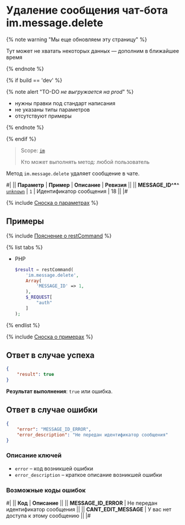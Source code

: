 # Удаление сообщения чат-бота im.message.delete

{% note warning "Мы еще обновляем эту страницу" %}

Тут может не хватать некоторых данных — дополним в ближайшее время

{% endnote %}

{% if build == 'dev' %}

{% note alert "TO-DO _не выгружается на prod_" %}

- нужны правки под стандарт написания
- не указаны типы параметров
- отсутствуют примеры

{% endnote %}

{% endif %}

> Scope: [`im`](../../scopes/permissions.md)
>
> Кто может выполнять метод: любой пользователь

Метод `im.message.delete` удаляет сообщение в чате.

#|
|| **Параметр** | **Пример** | **Описание** | **Ревизия** ||
|| **MESSAGE_ID^*^**
[`unknown`](../../data-types.md) | `1` | Идентификатор сообщения | 18 ||
|#

{% include [Сноска о параметрах](../../../_includes/required.md) %}

## Примеры

{% include [Пояснение о restCommand](../_includes/rest-command.md) %}

{% list tabs %}

- PHP

    ```php
    $result = restCommand(
        'im.message.delete',
        Array(
            'MESSAGE_ID' => 1,
        ),
        $_REQUEST[
            "auth"
        ]
    );
    ```

{% endlist %}

{% include [Сноска о примерах](../../../_includes/examples.md) %}

## Ответ в случае успеха

```json
{
    "result": true
}
```

**Результат выполнения**: `true` или ошибка.

## Ответ в случае ошибки

```json
{
    "error": "MESSAGE_ID_ERROR",
    "error_description": "Не передан идентификатор сообщения"
}
```

### Описание ключей

- `error` – код возникшей ошибки
- `error_description` – краткое описание возникшей ошибки

### Возможные коды ошибок

#|
|| **Код** | **Описание** ||
|| **MESSAGE_ID_ERROR** | Не передан идентификатор сообщения ||
|| **CANT_EDIT_MESSAGE** | У вас нет доступа к этому сообщению ||
|#